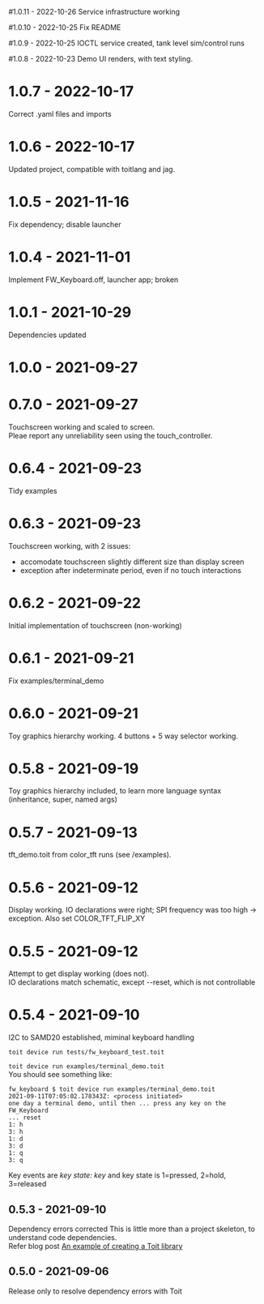 #1.0.11 - 2022-10-26
Service infrastructure working

#1.0.10 - 2022-10-25
Fix README

#1.0.9 - 2022-10-25
IOCTL service created, tank level sim/control runs

#1.0.8 - 2022-10-23
Demo UI renders, with text styling.

# 1.0.7 - 2022-10-17
Correct .yaml files and imports

# 1.0.6 - 2022-10-17
Updated project, compatible with toitlang and jag.

# 1.0.5 - 2021-11-16
Fix dependency; disable launcher

# 1.0.4 - 2021-11-01
Implement FW_Keyboard.off, launcher app; broken

# 1.0.1 - 2021-10-29
Dependencies updated

# 1.0.0 - 2021-09-27

# 0.7.0 - 2021-09-27
Touchscreen working and scaled to screen.  
Pleae report any unreliability seen using the touch_controller.

# 0.6.4 - 2021-09-23
Tidy examples

# 0.6.3 - 2021-09-23
Touchscreen working, with 2 issues:  
- accomodate touchscreen slightly different size than display screen
- exception after indeterminate period, even if no touch interactions

# 0.6.2 - 2021-09-22
Initial implementation of touchscreen (non-working)

# 0.6.1 - 2021-09-21
Fix examples/terminal_demo

# 0.6.0 - 2021-09-21
Toy graphics hierarchy working.  4 buttons + 5 way selector working.

# 0.5.8 - 2021-09-19
Toy graphics hierarchy included, to learn more language syntax (inheritance, super, named args)

# 0.5.7 - 2021-09-13
tft_demo.toit from color_tft runs (see /examples).

# 0.5.6 - 2021-09-12
Display working.
IO declarations were right; SPI frequency was too high -> exception.  Also set COLOR_TFT_FLIP_XY

# 0.5.5 - 2021-09-12
Attempt to get display working (does not).  
IO declarations match schematic, except --reset, which is not controllable

# 0.5.4 - 2021-09-10
I2C to SAMD20 established, miminal keyboard handling

`toit device run tests/fw_keyboard_test.toit`  

`toit device run examples/terminal_demo.toit`  
You should see something like:  
```
fw_keyboard $ toit device run examples/terminal_demo.toit
2021-09-11T07:05:02.178343Z: <process initiated>
one day a terminal demo, until then ... press any key on the FW_Keyboard
... reset
1: h
3: h
1: d
3: d
1: q
3: q
```
Key events are  *key state: key* and key state is 1=pressed, 2=hold, 3=released

## 0.5.3 - 2021-09-10
Dependency errors corrected
This is little more than a project skeleton, to understand code dependencies.  
Refer blog post [An example of creating a Toit library](https://ekorau.com/2021/09/09/Creating-Library-Example.html)

## 0.5.0 - 2021-09-06
Release only to resolve dependency errors with Toit